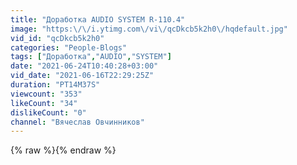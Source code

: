 ```yaml
---
title: "Доработка AUDIO SYSTEM R-110.4"
image: "https:\/\/i.ytimg.com\/vi\/qcDkcb5k2h0\/hqdefault.jpg"
vid_id: "qcDkcb5k2h0"
categories: "People-Blogs"
tags: ["Доработка","AUDIO","SYSTEM"]
date: "2021-06-24T10:40:28+03:00"
vid_date: "2021-06-16T22:29:25Z"
duration: "PT14M37S"
viewcount: "353"
likeCount: "34"
dislikeCount: "0"
channel: "Вячеслав Овчинников"
---
```

{% raw %}{% endraw %}
